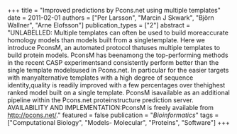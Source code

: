 +++
title = "Improved predictions by Pcons.net using multiple templates"
date = 2011-02-01
authors = ["Per Larsson", "Marcin J Skwark", "Björn Wallner", "Arne Elofsson"]
publication_types = ["2"]
abstract = "UNLABELLED: Multiple templates can often be used to build moreaccurate homology models than models built from a singletemplate. Here we introduce PconsM, an automated protocol thatuses multiple templates to build protein models. PconsM has beenamong the top-performing methods in the recent CASP experimentsand consistently perform better than the single template modelsused in Pcons.net. In particular for the easier targets with manyalternative templates with a high degree of sequence identity,quality is readily improved with a few percentages over thehighest ranked model built on a single template. PconsM isavailable as an additional pipeline within the Pcons.net proteinstructure prediction server. AVAILABILITY AND IMPLEMENTATION:PconsM is freely available from http://pcons.net/."
featured = false
publication = "*Bioinformatics*"
tags = ["Computational Biology", "Models- Molecular", "Proteins", "Software"]
+++

